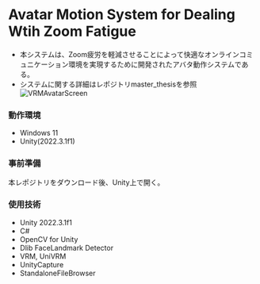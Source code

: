 # Avatar Motion System for Dealing Wtih Zoom Fatigue
- 本システムは、Zoom疲労を軽減させることによって快適なオンラインコミュニケーション環境を実現するために開発されたアバタ動作システムである。
- システムに関する詳細はレポジトリmaster_thesisを参照
![VRMAvatarScreen](https://github.com/user-attachments/assets/1abac2d9-54c8-4271-8ee1-93d8ffbe5ba0)

### 動作環境
- Windows 11
- Unity(2022.3.1f1)
  
### 事前準備
本レポジトリをダウンロード後、Unity上で開く。

### 使用技術
- Unity 2022.3.1f1
- C#
- OpenCV for Unity
- Dlib FaceLandmark Detector
- VRM, UniVRM
- UnityCapture
- StandaloneFileBrowser
